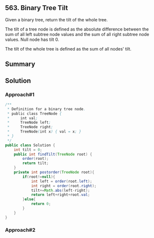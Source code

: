 ## 563. Binary Tree Tilt
Given a binary tree, return the tilt of the whole tree.

The tilt of a tree node is defined as the absolute difference between the sum of all left subtree node values and the sum of all right subtree node values. Null node has tilt 0.

The tilt of the whole tree is defined as the sum of all nodes' tilt.
## Summary

## Solution

### Approach#1

```java
/**
 * Definition for a binary tree node.
 * public class TreeNode {
 *     int val;
 *     TreeNode left;
 *     TreeNode right;
 *     TreeNode(int x) { val = x; }
 * }
 */
public class Solution {
    int tilt = 0;
    public int findTilt(TreeNode root) {
        order(root);
        return tilt;
    }
    private int postorder(TreeNode root){
        if(root!=null){
            int left = order(root.left);
            int right = order(root.right);
            tilt+=Math.abs(left-right);
            return left+right+root.val;
        }else{
            return 0;
        }
    }
}
```

### Approach#2